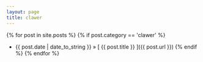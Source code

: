```yaml
---
layout: page
title: clawer
---
```

{% for post in site.posts %}
  {% if post.category == 'clawer' %}
  * {{ post.date | date_to_string }} &raquo; [ {{ post.title }} ]({{ post.url }})
  {% endif %}
{% endfor %}
